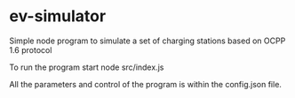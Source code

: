 # ev-simulator

Simple node program to simulate a set of charging stations based on OCPP 1.6 protocol

To run the program start node src/index.js

All the parameters and control of the program is within the config.json file.
